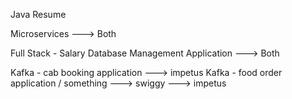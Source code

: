 Java Resume

Microservices ---> Both

Full Stack - Salary Database Management Application ---> Both

Kafka - cab booking application ---> impetus
Kafka - food order application / something ---> swiggy ---> impetus




